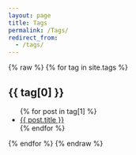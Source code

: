 ```yaml
---
layout: page
title: Tags
permalink: /Tags/
redirect_from:
  - /tags/
---
```


{% raw %}
{% for tag in site.tags %}
  <h2 id="{{ tag[0] }}">{{ tag[0] }}</h2>
  <ul>
    {% for post in tag[1] %}
      <li>
        <a href="{{ post.url }}">{{ post.title }}</a>
      </li>
    {% endfor %}
  </ul>
{% endfor %}
{% endraw %}
